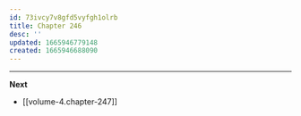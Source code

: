 ```yaml
---
id: 73ivcy7v8gfd5vyfgh1olrb
title: Chapter 246
desc: ''
updated: 1665946779148
created: 1665946688090
---
```




____

**Next**
* [[volume-4.chapter-247]]